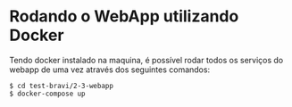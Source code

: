 # Rodando o WebApp utilizando Docker

Tendo docker instalado na maquina, é possível rodar todos os serviços do webapp de uma vez através dos seguintes comandos: 

    $ cd test-bravi/2-3-webapp
    $ docker-compose up
